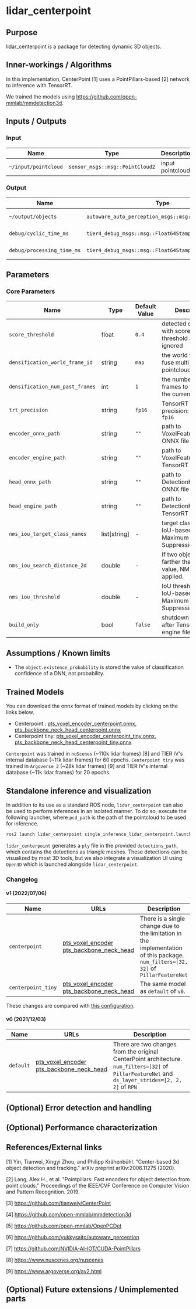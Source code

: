 # lidar_centerpoint

## Purpose

lidar_centerpoint is a package for detecting dynamic 3D objects.

## Inner-workings / Algorithms

In this implementation, CenterPoint [1] uses a PointPillars-based [2] network to inference with TensorRT.

We trained the models using <https://github.com/open-mmlab/mmdetection3d>.

## Inputs / Outputs

### Input

| Name                 | Type                            | Description      |
| -------------------- | ------------------------------- | ---------------- |
| `~/input/pointcloud` | `sensor_msgs::msg::PointCloud2` | input pointcloud |

### Output

| Name                       | Type                                                  | Description          |
| -------------------------- | ----------------------------------------------------- | -------------------- |
| `~/output/objects`         | `autoware_auto_perception_msgs::msg::DetectedObjects` | detected objects     |
| `debug/cyclic_time_ms`     | `tier4_debug_msgs::msg::Float64Stamped`               | cyclic time (msg)    |
| `debug/processing_time_ms` | `tier4_debug_msgs::msg::Float64Stamped`               | processing time (ms) |

## Parameters

### Core Parameters

| Name                            | Type         | Default Value | Description                                                   |
| ------------------------------- | ------------ | ------------- | ------------------------------------------------------------- |
| `score_threshold`               | float        | `0.4`         | detected objects with score less than threshold are ignored   |
| `densification_world_frame_id`  | string       | `map`         | the world frame id to fuse multi-frame pointcloud             |
| `densification_num_past_frames` | int          | `1`           | the number of past frames to fuse with the current frame      |
| `trt_precision`                 | string       | `fp16`        | TensorRT inference precision: `fp32` or `fp16`                |
| `encoder_onnx_path`             | string       | `""`          | path to VoxelFeatureEncoder ONNX file                         |
| `encoder_engine_path`           | string       | `""`          | path to VoxelFeatureEncoder TensorRT Engine file              |
| `head_onnx_path`                | string       | `""`          | path to DetectionHead ONNX file                               |
| `head_engine_path`              | string       | `""`          | path to DetectionHead TensorRT Engine file                    |
| `nms_iou_target_class_names`    | list[string] | -             | target classes for IoU-based Non Maximum Suppression          |
| `nms_iou_search_distance_2d`    | double       | -             | If two objects are farther than the value, NMS isn't applied. |
| `nms_iou_threshold`             | double       | -             | IoU threshold for the IoU-based Non Maximum Suppression       |
| `build_only`                    | bool         | `false`       | shutdown the node after TensorRT engine file is built             |

## Assumptions / Known limits

- The `object.existence_probability` is stored the value of classification confidence of a DNN, not probability.

## Trained Models

You can download the onnx format of trained models by clicking on the links below.

- Centerpoint : [pts_voxel_encoder_centerpoint.onnx](https://awf.ml.dev.web.auto/perception/models/centerpoint/v2/pts_voxel_encoder_centerpoint.onnx), [pts_backbone_neck_head_centerpoint.onnx](https://awf.ml.dev.web.auto/perception/models/centerpoint/v2/pts_backbone_neck_head_centerpoint.onnx)
- Centerpoint tiny: [pts_voxel_encoder_centerpoint_tiny.onnx](https://awf.ml.dev.web.auto/perception/models/centerpoint/v2/pts_voxel_encoder_centerpoint_tiny.onnx), [pts_backbone_neck_head_centerpoint_tiny.onnx](https://awf.ml.dev.web.auto/perception/models/centerpoint/v2/pts_backbone_neck_head_centerpoint_tiny.onnx)

`Centerpoint` was trained in `nuScenes` (~110k lidar frames) [8] and TIER IV's internal database (~11k lidar frames) for 60 epochs.
`Centerpoint tiny` was trained in `Argoverse 2` (~28k lidar frames) [9] and TIER IV's internal database (~11k lidar frames) for 20 epochs.

## Standalone inference and visualization

In addition to its use as a standard ROS node, `lidar_centerpoint` can also be used to perform inferences in an isolated manner.
To do so, execute the following launcher, where `pcd_path` is the path of the pointcloud to be used for inference.

```bash
ros2 launch lidar_centerpoint single_inference_lidar_centerpoint.launch.xml pcd_path:=test_pointcloud.pcd detections_path:=test_detections.ply
```

`lidar_centerpoint` generates a `ply` file in the provided `detections_path`, which contains the detections as triangle meshes.
These detections can be visualized by most 3D tools, but we also integrate a visualization UI using `Open3D` which is launched alongside `lidar_centerpoint`.

### Changelog

#### v1 (2022/07/06)

| Name               | URLs                                                                                                     | Description                                                                                                                        |
| ------------------ | -------------------------------------------------------------------------------------------------------- | ---------------------------------------------------------------------------------------------------------------------------------- |
| `centerpoint`      | [pts_voxel_encoder][v1-encoder-centerpoint] <br> [pts_backbone_neck_head][v1-head-centerpoint]           | There is a single change due to the limitation in the implementation of this package. `num_filters=[32, 32]` of `PillarFeatureNet` |
| `centerpoint_tiny` | [pts_voxel_encoder][v1-encoder-centerpoint-tiny] <br> [pts_backbone_neck_head][v1-head-centerpoint-tiny] | The same model as `default` of `v0`.                                                                                               |

These changes are compared with [this configuration](https://github.com/tianweiy/CenterPoint/blob/v0.2/configs/waymo/pp/waymo_centerpoint_pp_two_pfn_stride1_3x.py).

#### v0 (2021/12/03)

| Name      | URLs                                                                                   | Description                                                                                                                                          |
| --------- | -------------------------------------------------------------------------------------- | ---------------------------------------------------------------------------------------------------------------------------------------------------- |
| `default` | [pts_voxel_encoder][v0-encoder-default] <br> [pts_backbone_neck_head][v0-head-default] | There are two changes from the original CenterPoint architecture. `num_filters=[32]` of `PillarFeatureNet` and `ds_layer_strides=[2, 2, 2]` of `RPN` |

## (Optional) Error detection and handling

<!-- Write how to detect errors and how to recover from them.

Example:
  This package can handle up to 20 obstacles. If more obstacles found, this node will give up and raise diagnostic errors.
-->

## (Optional) Performance characterization

<!-- Write performance information like complexity. If it wouldn't be the bottleneck, not necessary.

Example:
  ### Complexity

  This algorithm is O(N).

  ### Processing time

  ...
-->

## References/External links

[1] Yin, Tianwei, Xingyi Zhou, and Philipp Krähenbühl. "Center-based 3d object detection and tracking." arXiv preprint arXiv:2006.11275 (2020).

[2] Lang, Alex H., et al. "Pointpillars: Fast encoders for object detection from point clouds." Proceedings of the IEEE/CVF Conference on Computer Vision and Pattern Recognition. 2019.

[3] <https://github.com/tianweiy/CenterPoint>

[4] <https://github.com/open-mmlab/mmdetection3d>

[5] <https://github.com/open-mmlab/OpenPCDet>

[6] <https://github.com/yukkysaito/autoware_perception>

[7] <https://github.com/NVIDIA-AI-IOT/CUDA-PointPillars>

[8] <https://www.nuscenes.org/nuscenes>

[9] <https://www.argoverse.org/av2.html>

## (Optional) Future extensions / Unimplemented parts

<!-- Write future extensions of this package.

Example:
  Currently, this package can't handle the chattering obstacles well. We plan to add some probabilistic filters in the perception layer to improve it.
  Also, there are some parameters that should be global(e.g. vehicle size, max steering, etc.). These will be refactored and defined as global parameters so that we can share the same parameters between different nodes.
-->

[v0-encoder-default]: https://awf.ml.dev.web.auto/perception/models/pts_voxel_encoder_default.onnx
[v0-head-default]: https://awf.ml.dev.web.auto/perception/models/pts_backbone_neck_head_default.onnx
[v1-encoder-centerpoint]: https://awf.ml.dev.web.auto/perception/models/centerpoint/v1/pts_voxel_encoder_centerpoint.onnx
[v1-head-centerpoint]: https://awf.ml.dev.web.auto/perception/models/centerpoint/v1/pts_backbone_neck_head_centerpoint.onnx
[v1-encoder-centerpoint-tiny]: https://awf.ml.dev.web.auto/perception/models/centerpoint/v1/pts_voxel_encoder_centerpoint_tiny.onnx
[v1-head-centerpoint-tiny]: https://awf.ml.dev.web.auto/perception/models/centerpoint/v1/pts_backbone_neck_head_centerpoint_tiny.onnx
